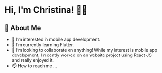 

# Hi, I'm Christina! 👋🏾

## 🚀  About Me

- 👀 I’m interested in mobile app development.
- 🌱 I’m currently learning Flutter.
- 💞️ I’m looking to collaborate on anything! While my interest is mobile app development, I recently worked on an website project using React JS and really enjoyed it.
- 📫 How to reach me ...
  

<!---
Christina-CS-Foothill/Christina-CS-Foothill is a ✨ special ✨ repository because its `README.md` (this file) appears on your GitHub profile.
You can click the Preview link to take a look at your changes.
--->
